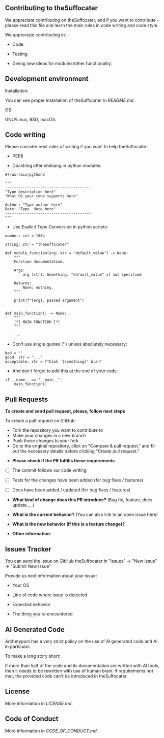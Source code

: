 ## Contributing to theSuffocater

We appreciate contributing on theSuffocater, and if you want to contribute - please read this file and learn the main rules in code writing and code style.

We appreciate contributing in:

- Code.

- Testing.

- Giving new ideas for modules/other functionality.

## Development environment

Installation:

You can see proper installation of theSuffocater in _README.md_.

OS: 

GNU/Linux, BSD, macOS.

## Code writing

Please consider next rules of writing if you want to help theSuffocater:

- PEP8

- Docstring after shebang in python modules:

```python3
#!/usr/bin/python3

"""
---------------------------------------
"Type description here"
"What OS your code supports here"

Author: "Type author here"
Date: "Type  date here"
---------------------------------------
"""
```

- Use Explicit Type Conversion in python scripts:

```python3
number: int = 1984
```

```python3
string: str = "theSuffocater"
```

```python3
def module_function(arg: str = "default_value") -> None:
	"""
    Function documentation.

    Args:
        arg (str): Something. "default_value" if not specified        

    Returns:
        None: nothing.
    """

    print(f"{arg}, passed argument")


def main_function() -> None:
    """
    [*] MAIN FUNCTION [*]
    """
    
    ...
```

- Don't use single quotes ('') unless absolutely necessary:

```python3
bad = ''
good: str = "..."
acceptable: str = f"blah '{something}' blah"
```

- And don't forget to add this at the end of your code:

```python3
if __name__ == "__main__":
	main_function()
```

## Pull Requests

**To create and send pull request, please, follow next steps**

To create a pull request on GitHub:

- Fork the repository you want to contribute to
- Make your changes in a new branch
- Push those changes to your fork 
- Go to the original repository, click on "Compare & pull request," and fill out the necessary details before clicking "Create pull request."

* **Please check if the PR fulfills these requirements**
- [ ] The commit follows our code writing
- [ ] Tests for the changes have been added (for bug fixes / features)
- [ ] Docs have been added / updated (for bug fixes / features)


* **What kind of change does this PR introduce?** (Bug fix, feature, docs update, ...)



* **What is the current behavior?** (You can also link to an open issue here)



* **What is the new behavior (if this is a feature change)?**



* **Other information**:

## Issues Tracker

You can send the issue on GitHub theSuffocater in "Issues" -> "New Issue" -> "Submit New Issue"

Provide us next information about your issue:

- Your OS

- Line of code where issue is detected

- Expected behavior

- The thing you're encountered

## AI Generated Code

Archetypum has a very strict policy on the use of AI generated code and AI in particular.

To make a long story short:

If more than half of the code and its documentation are written with AI tools, then it needs to be rewritten
with use of human brain. If requirements not met, the provided code can't be introduced in theSuffocater.

## License

More information in _LICENSE.md_.

## Code of Conduct

More information in _CODE_OF_CONDUCT.md_.

